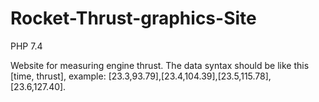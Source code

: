 # Rocket-Thrust-graphics-Site

PHP 7.4

Website for measuring engine thrust.
The data syntax should be like this [time, thrust], 
example: [23.3,93.79],[23.4,104.39],[23.5,115.78],[23.6,127.40].


